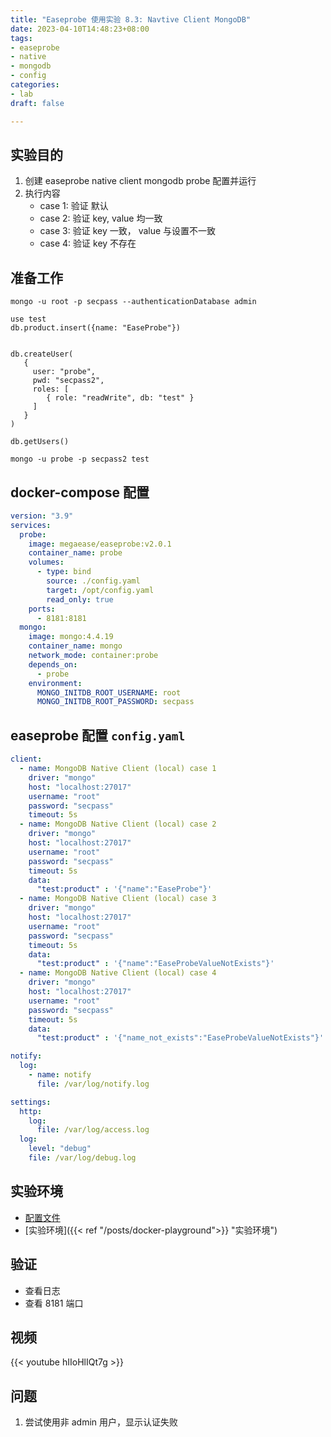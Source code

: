 ```yaml
---
title: "Easeprobe 使用实验 8.3: Navtive Client MongoDB"
date: 2023-04-10T14:48:23+08:00
tags:
- easeprobe
- native
- mongodb
- config
categories:
- lab
draft: false

---
```

## 实验目的

1. 创建 easeprobe native client mongodb probe 配置并运行
2. 执行内容
    - case 1: 验证 默认
    - case 2: 验证 key, value 均一致
    - case 3: 验证 key 一致， value 与设置不一致
    - case 4: 验证 key 不存在

## 准备工作

```
mongo -u root -p secpass --authenticationDatabase admin

use test
db.product.insert({name: "EaseProbe"})


db.createUser(
   {
     user: "probe",
     pwd: "secpass2",
     roles: [
        { role: "readWrite", db: "test" }
     ]
   }
)

db.getUsers()

mongo -u probe -p secpass2 test
```
## docker-compose 配置

```yaml
version: "3.9"
services:
  probe:
    image: megaease/easeprobe:v2.0.1
    container_name: probe
    volumes:
      - type: bind
        source: ./config.yaml
        target: /opt/config.yaml
        read_only: true
    ports:
      - 8181:8181
  mongo:
    image: mongo:4.4.19
    container_name: mongo
    network_mode: container:probe
    depends_on:
      - probe
    environment:
      MONGO_INITDB_ROOT_USERNAME: root
      MONGO_INITDB_ROOT_PASSWORD: secpass
```

## easeprobe 配置 `config.yaml`

```yaml
client:
  - name: MongoDB Native Client (local) case 1
    driver: "mongo"
    host: "localhost:27017"
    username: "root"
    password: "secpass"
    timeout: 5s
  - name: MongoDB Native Client (local) case 2
    driver: "mongo"
    host: "localhost:27017"
    username: "root"
    password: "secpass"
    timeout: 5s
    data:        
      "test:product" : '{"name":"EaseProbe"}'
  - name: MongoDB Native Client (local) case 3
    driver: "mongo"
    host: "localhost:27017"
    username: "root"
    password: "secpass"
    timeout: 5s
    data:         
      "test:product" : '{"name":"EaseProbeValueNotExists"}'
  - name: MongoDB Native Client (local) case 4
    driver: "mongo"
    host: "localhost:27017"
    username: "root"
    password: "secpass"
    timeout: 5s
    data:         
      "test:product" : '{"name_not_exists":"EaseProbeValueNotExists"}'

notify:
  log:
    - name: notify
      file: /var/log/notify.log

settings:
  http:
    log:
      file: /var/log/access.log
  log:
    level: "debug"
    file: /var/log/debug.log
```

## 实验环境

- [配置文件](https://gist.github.com/4dd10454c05db85086c8986bd4dfafe7.git)
- [实验环境]({{< ref "/posts/docker-playground">}} "实验环境")

## 验证

- 查看日志
- 查看 8181 端口

## 视频

{{< youtube hIIoHlIQt7g >}}

## 问题

1. 尝试使用非 admin 用户，显示认证失败